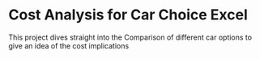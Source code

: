 # Cost Analysis for Car Choice Excel
 This project dives straight into the Comparison of different car options to give an idea of the cost implications 
